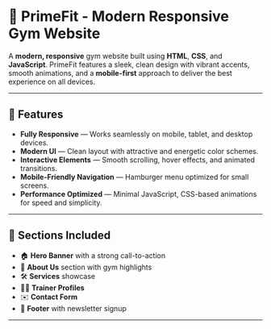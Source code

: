 # 💪 PrimeFit - Modern Responsive Gym Website

A **modern, responsive** gym website built using **HTML**, **CSS**, and **JavaScript**. PrimeFit features a sleek, clean design with vibrant accents, smooth animations, and a **mobile-first** approach to deliver the best experience on all devices.

---

## 🚀 Features

- **Fully Responsive** — Works seamlessly on mobile, tablet, and desktop devices.
- **Modern UI** — Clean layout with attractive and energetic color schemes.
- **Interactive Elements** — Smooth scrolling, hover effects, and animated transitions.
- **Mobile-Friendly Navigation** — Hamburger menu optimized for small screens.
- **Performance Optimized** — Minimal JavaScript, CSS-based animations for speed and simplicity.

---

## 📂 Sections Included

- 🏠 **Hero Banner** with a strong call-to-action
- 🧬 **About Us** section with gym highlights
- 🛠️ **Services** showcase
- 🧑‍🏫 **Trainer Profiles**
- ✉️ **Contact Form**
- 🧾 **Footer** with newsletter signup

---

